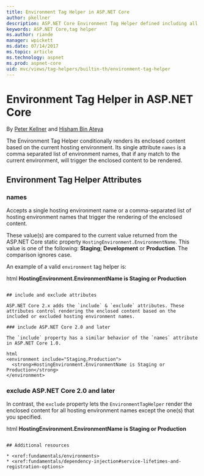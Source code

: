 ```yaml
---
title: Environment Tag Helper in ASP.NET Core
author: pkellner
description: ASP.NET Core Environment Tag Helper defined including all properties
keywords: ASP.NET Core,tag helper
ms.author: riande
manager: wpickett
ms.date: 07/14/2017
ms.topic: article
ms.technology: aspnet
ms.prod: aspnet-core
uid: mvc/views/tag-helpers/builtin-th/environment-tag-helper
---
```

# Environment Tag Helper in ASP.NET Core

By [Peter Kellner](http://peterkellner.net) and [Hisham Bin Ateya](https://twitter.com/hishambinateya)

The Environment Tag Helper conditionally renders its enclosed content based on the current hosting environment. Its single attribute `names` is a comma separated list of environment names, that if any match to the current environment, will trigger the enclosed content to be rendered.

## Environment Tag Helper Attributes

### names

Accepts a single hosting environment name or a comma-separated list of hosting environment names that trigger the rendering of the enclosed content.

These value(s) are compared to the current value returned from the ASP.NET Core static property `HostingEnvironment.EnvironmentName`.  This value is one of the following: **Staging**; **Development** or **Production**. The comparison ignores case.

An example of a valid `environment` tag helper is:

html
<environment names="Staging,Production">
  <strong>HostingEnvironment.EnvironmentName is Staging or Production</strong>
</environment>
```

## include and exclude attributes

ASP.NET Core 2.x adds the `include` & `exclude` attributes. These attributes control rendering the enclosed content based on the included or excluded hosting environment names.

### include ASP.NET Core 2.0 and later

The `include` property has a similar behavior of the `names` attribute in ASP.NET Core 1.0.

html
<environment include="Staging,Production">
  <strong>HostingEnvironment.EnvironmentName is Staging or Production</strong>
</environment>
```

### exclude ASP.NET Core 2.0 and later

In contrast, the `exclude` property lets the `EnvironmentTagHelper` render the enclosed content for all hosting environment names except the one(s) that you specified.

html
<environment exclude="Development">
  <strong>HostingEnvironment.EnvironmentName is Staging or Production</strong>
</environment>
```

## Additional resources

* <xref:fundamentals/environments>
* <xref:fundamentals/dependency-injection#service-lifetimes-and-registration-options>
